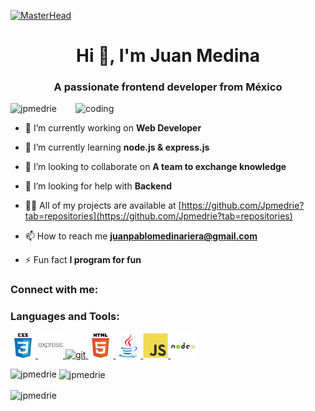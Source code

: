 [![MasterHead](https://newrelic.com/sites/default/files/2021-04/good-programmer-banner-final.jpg)](https://jpmedrie.io)
<h1 align="center">Hi 👋, I'm Juan Medina</h1>
<h3 align="center">A passionate frontend developer from México</h3>
<img align="right" alt="coding" width="400" src ="https://i.pinimg.com/originals/2a/53/65/2a53651a35816f499270d8275fd5318f.gif">

<p align="left"> <img src="https://komarev.com/ghpvc/?username=jpmedrie&label=Profile%20views&color=0e75b6&style=flat" alt="jpmedrie" /> </p>

- 🔭 I’m currently working on **Web Developer**

- 🌱 I’m currently learning **node.js & express.js**

- 👯 I’m looking to collaborate on **A team to exchange knowledge**

- 🤝 I’m looking for help with **Backend**

- 👨‍💻 All of my projects are available at [https://github.com/Jpmedrie?tab=repositories](https://github.com/Jpmedrie?tab=repositories)

- 📫 How to reach me **juanpablomedinariera@gmail.com**

- ⚡ Fun fact **I program for fun**

<h3 align="left">Connect with me:</h3>
<p align="left">
</p>

<h3 align="left">Languages and Tools:</h3>
<p align="left"> <a href="https://www.w3schools.com/css/" target="_blank" rel="noreferrer"> <img src="https://raw.githubusercontent.com/devicons/devicon/master/icons/css3/css3-original-wordmark.svg" alt="css3" width="40" height="40"/> </a> <a href="https://expressjs.com" target="_blank" rel="noreferrer"> <img src="https://raw.githubusercontent.com/devicons/devicon/master/icons/express/express-original-wordmark.svg" alt="express" width="40" height="40"/> </a> <a href="https://git-scm.com/" target="_blank" rel="noreferrer"> <img src="https://www.vectorlogo.zone/logos/git-scm/git-scm-icon.svg" alt="git" width="40" height="40"/> </a> <a href="https://www.w3.org/html/" target="_blank" rel="noreferrer"> <img src="https://raw.githubusercontent.com/devicons/devicon/master/icons/html5/html5-original-wordmark.svg" alt="html5" width="40" height="40"/> </a> <a href="https://www.java.com" target="_blank" rel="noreferrer"> <img src="https://raw.githubusercontent.com/devicons/devicon/master/icons/java/java-original.svg" alt="java" width="40" height="40"/> </a> <a href="https://developer.mozilla.org/en-US/docs/Web/JavaScript" target="_blank" rel="noreferrer"> <img src="https://raw.githubusercontent.com/devicons/devicon/master/icons/javascript/javascript-original.svg" alt="javascript" width="40" height="40"/> </a> <a href="https://nodejs.org" target="_blank" rel="noreferrer"> <img src="https://raw.githubusercontent.com/devicons/devicon/master/icons/nodejs/nodejs-original-wordmark.svg" alt="nodejs" width="40" height="40"/> </a> </p>

<p><img align="left" src="https://github-readme-stats.vercel.app/api/top-langs?username=jpmedrie&show_icons=true&locale=en&layout=compact" alt="jpmedrie" /></p>

<p>&nbsp;<img align="center" src="https://github-readme-stats.vercel.app/api?username=jpmedrie&show_icons=true&locale=en" alt="jpmedrie" /></p>

<p><img align="center" src="https://github-readme-streak-stats.herokuapp.com/?user=jpmedrie&" alt="jpmedrie" /></p>
